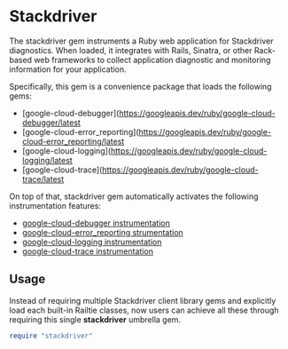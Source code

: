# Stackdriver

The stackdriver gem instruments a Ruby web application for Stackdriver
diagnostics. When loaded, it integrates with Rails, Sinatra, or other Rack-based
web frameworks to collect application diagnostic and monitoring information for
your application.

Specifically, this gem is a convenience package that loads the following gems:

- [google-cloud-debugger](https://googleapis.dev/ruby/google-cloud-debugger/latest
- [google-cloud-error_reporting](https://googleapis.dev/ruby/google-cloud-error_reporting/latest
- [google-cloud-logging](https://googleapis.dev/ruby/google-cloud-logging/latest
- [google-cloud-trace](https://googleapis.dev/ruby/google-cloud-trace/latest

On top of that, stackdriver gem automatically activates the following
instrumentation features:

- [google-cloud-debugger instrumentation](../google-cloud-debugger/INSTRUMENTATION.md)
- [google-cloud-error_reporting strumentation](../google-cloud-error_reporting/INSTRUMENTATION.md)
- [google-cloud-logging instrumentation](../google-cloud-logging/INSTRUMENTATION.md)
- [google-cloud-trace instrumentation](../google-cloud-trace/INSTRUMENTATION.md)

## Usage

Instead of requiring multiple Stackdriver client library gems and explicitly
load each built-in Railtie classes, now users can achieve all these through
requiring this single **stackdriver** umbrella gem.

```ruby
require "stackdriver"
```
